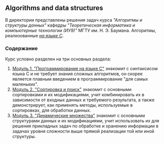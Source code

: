 ## Algorithms and data structures
В директории представлены решения задач курса _"Алгоритмы и структуры данных"_ кафедры _"Теоретическая информатика и компьютерные технологии (ИУ9)"_ МГТУ им. Н. Э. Баумана. Алгоритмы, реализованные [_на языке C_](./C/). 

### Содержание
Курс условно разделен на три основных раздела:
1. [Модуль 1. "Программирование на языке С"](./C/Module%201) знакомит с синтаксисом языка C и не требует знания сложных алгоритмов, он скорее является плавным введением в программирование "для самых маленьких".
2. [Модуль 2. "Сортировка и поиск"](./C/Module%202)  знакомит с основными сортировками и их модификациями, учит комбинировать их в зависимости от входных данных и требуемого результата, а также демонстрирует, как применять методы, используемые в сортировках, для обработки данных.
3. [Модуль 3. "Динамические множества"](./C/Module%203) знакомит с основными структурами данных и их модификациями, учит использовать их для решения прикладных задач по обработке и хранению информации в задачах уровня сложности выше прямой реализации той или иной структуры.
